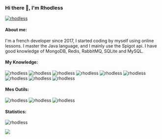### Hi there 👋, I'm Rhodless
<p align="left"> <a href="" /> 
  <img src="https://komarev.com/ghpvc/?username=Rhodless&style=for-the-badge" alt="rhodless" />
</a> 

<h4 align="left">About me:</h4>
I'm a french developer since 2017, I started coding by myself using online lessons. I master the Java language, and I mainly use the Spigot api. I have good knowledge of MongoDB, Redis, RabbitMQ, SQLite and MySQL.

<h4 align="left">My Knowledge:</h4>
<p align="left"> 
  <img src="https://img.shields.io/badge/Java-%23ED8B00.svg?style=for-the-badge&logo=java&logoColor=white" alt="rhodless" />
  <img src="https://img.shields.io/badge/MongoDB-%234ea94b.svg?style=for-the-badge&logo=mongodb&logoColor=white" alt="rhodless" />
  <img src="https://img.shields.io/badge/redis-%23DD0031.svg?style=for-the-badge&logo=redis&logoColor=white" alt="rhodless" />
  <img src="https://img.shields.io/badge/mysql-%2300f.svg?style=for-the-badge&logo=mysql&logoColor=white" alt="rhodless" />
  <img src="https://img.shields.io/badge/javascript-%23323330.svg?style=for-the-badge&logo=javascript&logoColor=%23F7DF1E" alt="rhodless" />
  <img src="https://img.shields.io/badge/html5-%23E34F26.svg?style=for-the-badge&logo=html5&logoColor=white" alt="rhodless" />
  <img src="https://img.shields.io/badge/css3-%231572B6.svg?style=for-the-badge&logo=css3&logoColor=white" alt="rhodless" />
  <img src="https://img.shields.io/badge/git-%23F05033.svg?style=for-the-badge&logo=git&logoColor=white" alt="rhodless" />
  <img src="https://img.shields.io/badge/rabbitmq-%2300f.svg?style=for-the-badge&logo=rabbitmq&logoColor=white" alt="rhodless" />
</p>


<h4 align="left">Mes Outils:</h4>
<p align="left"> 
  <img src="https://img.shields.io/badge/IntelliJIDEA-000000.svg?style=for-the-badge&logo=intellij-idea&logoColor=white" alt="rhodless" />
   <img src="https://img.shields.io/badge/Visual%20Studio-5C2D91.svg?style=for-the-badge&logo=visual-studio&logoColor=white" alt="rhodless" />
  <img src="https://img.shields.io/badge/webstorm-143?style=for-the-badge&logo=webstorm&logoColor=white&color=black" alt="rhodless" />
</p>
  
<h4 align="left">Statistics:</h4>
<p><img align="" src="https://github-readme-stats.vercel.app/api?username=rhodless&show_icons=true&theme=dark" alt="rhodless" /></p>

</div><img src="https://github.com/punitkmryh/punitkmryh/blob/master/wave.svg" />
